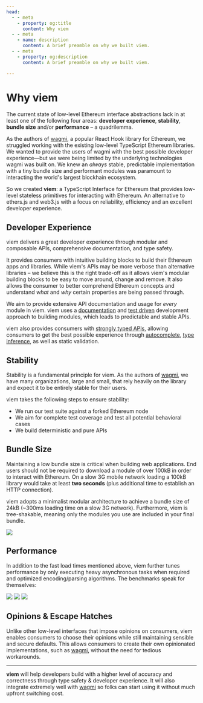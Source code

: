 ```yaml
---
head:
  - - meta
    - property: og:title
      content: Why viem
  - - meta
    - name: description
      content: A brief preamble on why we built viem.
  - - meta
    - property: og:description
      content: A brief preamble on why we built viem.

---
```


# Why viem

The current state of low-level Ethereum interface abstractions lack in at least one of the following four areas: **developer experience**, **stability**, **bundle size** and/or **performance** – a quadrilemma.

As the authors of [wagmi](https://wagmi.sh), a popular React Hook library for Ethereum, we struggled working with the existing low-level TypeScript Ethereum libraries. We wanted to provide the users of wagmi with the best possible developer experience—but we were being limited by the underlying technologies wagmi was built on. We knew an _always_ stable, predictable implementation with a tiny bundle size and performant modules was paramount to interacting the world's largest blockhain ecosystem.

So we created **viem**: a TypeScript Interface for Ethereum that provides low-level stateless primitives for interacting with Ethereum. An alternative to ethers.js and web3.js with a focus on reliability, efficiency and an excellent developer experience.

## Developer Experience

viem delivers a great developer experience through modular and composable APIs, comprehensive documentation, and type safety.

It provides consumers with intuitive building blocks to build their Ethereum apps and libraries. While viem's APIs may be more verbose than alternative libraries – we believe this is the right trade-off as it allows viem's modular building blocks to be easy to move around, change and remove. It also allows the consumer to better comprehend Ethereum concepts and understand _what_ and _why_ certain properties are being passed through. 

We aim to provide extensive API documentation and usage for _every_ module in viem. viem uses a [documentation](https://gist.github.com/zsup/9434452) and [test driven](https://en.wikipedia.org/wiki/Test-driven_development#:~:text=Test%2Ddriven%20development%20(TDD),software%20against%20all%20test%20cases.) development approach to building modules, which leads to predictable and stable APIs.

viem also provides consumers with [strongly typed APIs](/docs/typescript), allowing consumers to get the best possible experience through [autocomplete](https://twitter.com/awkweb/status/1555678944770367493), [type inference](https://twitter.com/jakemoxey/status/1570244174502588417?s=20), as well as static validation. 

## Stability

Stability is a fundamental principle for viem. As the authors of [wagmi](https://wagmi.sh), we have many organizations, large and small, that rely heavily on the library and expect it to be entirely stable for their users.

viem takes the following steps to ensure stability:

- We run our test suite against a forked Ethereum node
- We aim for complete test coverage and test all potential behavioral cases
- We build deterministic and pure APIs

## Bundle Size

Maintaining a low bundle size is critical when building web applications. End users should not be required to download a module of over 100kB in order to interact with Ethereum. On a slow 3G mobile network loading a 100kB library would take at least **two seconds** (plus additional time to establish an HTTP connection).

viem adopts a minimalist modular architecture to achieve a bundle size of 24kB (~300ms loading time on a slow 3G network). Furthermore, viem is tree-shakable, meaning only the modules you use are included in your final bundle.

<div class="h-4"></div>
<img src="/bundle-size.svg" />

## Performance

In addition to the fast load times mentioned above, viem further tunes performance by only executing heavy asynchronous tasks when required and optimized encoding/parsing algorithms. The benchmarks speak for themselves:

<div class="m-auto mt-10 space-y-14 w-10/12">
  <img src="/bench-isaddress.svg" />
  <img src="/bench-parseabi.svg" />
  <img src="/bench-encodeabi.svg" />
</div>


## Opinions & Escape Hatches

Unlike other low-level interfaces that impose opinions on consumers, viem enables consumers to choose their opinions while still maintaining sensible and secure defaults. This allows consumers to create their own opinionated implementations, such as [wagmi](https://wagmi.sh), without the need for tedious workarounds.

---

**viem** will help developers build with a higher level of accuracy and correctness through type safety & developer experience. It will also integrate extremely well with [wagmi](https://wagmi.sh) so folks can start using it without much upfront switching cost.


